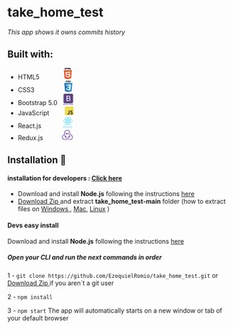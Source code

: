 # take_home_test
_This app shows it owns commits history_

## Built with:
<ul >
  <li > 
    HTML5 &nbsp;&nbsp;&nbsp;&nbsp;&nbsp;&nbsp;&nbsp;&nbsp;&nbsp;&nbsp;&nbsp;
    <a href="https://www.w3.org/html/" target="_blank"> 
      <img src="https://raw.githubusercontent.com/devicons/devicon/master/icons/html5/html5-original-wordmark.svg" alt="html5" width="26" height="26"/> 
    </a>
  </li>

  <li> CSS3 &nbsp;&nbsp;&nbsp;&nbsp;&nbsp;&nbsp;&nbsp;&nbsp;&nbsp;&nbsp;&nbsp;&nbsp;&nbsp;&nbsp;
    <a href="https://www.w3schools.com/css/" target="_blank"> 
      <img src="https://raw.githubusercontent.com/devicons/devicon/master/icons/css3/css3-original-wordmark.svg" alt="css3" width="26" height="26"/> 
    </a>
  </li>
  <li> Bootstrap 5.0 &nbsp;
    <a href="https://getbootstrap.com" target="_blank"> 
      <img src="https://raw.githubusercontent.com/devicons/devicon/master/icons/bootstrap/bootstrap-plain-wordmark.svg" alt="bootstrap" width="26" height="26"/> 
    </a>
  </li>
  <li> JavaScript &nbsp;&nbsp;&nbsp;&nbsp;&nbsp;&nbsp;&nbsp;
    <a href="https://developer.mozilla.org/en-US/docs/Web/JavaScript" target="_blank"> 
      <img src="https://raw.githubusercontent.com/devicons/devicon/master/icons/javascript/javascript-original.svg" alt="javascript" width="20" height="20"/> 
    </a>
  </li>
  <li> React.js &nbsp;&nbsp;&nbsp;&nbsp;&nbsp;&nbsp;&nbsp;&nbsp;&nbsp;&nbsp;
    <a href="https://reactjs.org/" target="_blank"> 
      <img src="https://raw.githubusercontent.com/devicons/devicon/master/icons/react/react-original-wordmark.svg" alt="react" width="26" height="26"/> 
    </a>
  </li>
  <li> Redux.js &nbsp;&nbsp;&nbsp;&nbsp;&nbsp;&nbsp;&nbsp;&nbsp;&nbsp;
    <a href="https://redux.js.org" target="_blank"> 
      <img src="https://raw.githubusercontent.com/devicons/devicon/master/icons/redux/redux-original.svg" alt="redux" width="24" height="24"/> 
    </a>
  </li>
</ul>
  

## Installation 🔧

#### installation for developers : <a href="#dev" > Click here </a>

<ul>
  <li>Download and install <strong>Node.js</strong> following the instructions <a href="https://nodejs.org/es/download/" target="_blank"> here </a><br /></li>
   <li>
    <a href="https://github.com/EzequielRomio/take_home_test/archive/refs/heads/main.zip"> Download Zip </a> 
    and extract <strong>take_home_test-main</strong> folder 
    (how to extract files on 
      <a href="https://support.microsoft.com/en-us/windows/zip-and-unzip-files-f6dde0a7-0fec-8294-e1d3-703ed85e7ebc" target="_blank"> Windows </a>,
      <a href="https://support.apple.com/es-us/guide/mac-help/mchlp2528/mac" target="_blank">Mac</a>,
      <a href="https://linuxize.com/post/how-to-unzip-files-in-linux/" target="_blank">Linux</a>
    )
   </li>
</ul>


<h4 id="dev"> Devs easy install </h4>

Download and install <strong>Node.js</strong> following the instructions <a href="https://nodejs.org/es/download/" target="_blank"> here </a><br />
<h5>Open your CLI and run the next commands in order</h5>
<p> 1 - <code>git clone https://github.com/EzequielRomio/take_home_test.git</code> or <a href="https://github.com/EzequielRomio/take_home_test/archive/refs/heads/main.zip"> Download Zip </a>if you aren´t a git user</p>
    
<p> 2 -  <code>npm install</code></p>
<p> 3 - <code>npm start</code> The app will automatically starts on a new window or tab of your default browser </p>
  


